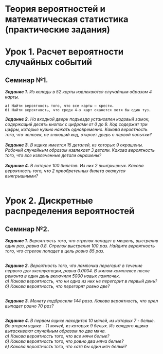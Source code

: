 # Теория вероятностей и математическая статистика (практические задания)
# Урок 1. Расчет вероятности случайных событий
## Семинар №1.
***Задание 1.*** *Из колоды в 52 карты извлекаются случайным образом 4 карты.*<br>
```
a) Найти вероятность того, что все карты – крести.
б) Найти вероятность, что среди 4-х карт окажется хотя бы один туз.
```

***Задание 2.*** *На входной двери подъезда установлен кодовый замок, содержащий десять кнопок с цифрами от 0 до 9. Код содержит три цифры, которые нужно нажать одновременно. Какова вероятность того, что человек, не знающий код, откроет дверь с первой попытки?*<br><br>
***Задание 3.*** *В ящике имеется 15 деталей, из которых 9 окрашены. Рабочий случайным образом извлекает 3 детали. Какова вероятность того, что все извлеченные детали окрашены?*<br><br>
***Задание 4.*** *В лотерее 100 билетов. Из них 2 выигрышных. Какова вероятность того, что 2 приобретенных билета окажутся выигрышными?*<br><br>

# Урок 2. Дискретные распределения вероятностей
## Семинар №2.
***Задание 1.*** *Вероятность того, что стрелок попадет в мишень, выстрелив один раз, равна 0.8. Стрелок выстрелил 100 раз. Найдите вероятность того, что стрелок попадет в цель ровно 85 раз.*<br><br>

***Задание 2.*** *Вероятность того, что лампочка перегорит в течение первого дня эксплуатации, равна 0.0004. В жилом комплексе после ремонта в один день включили 5000 новых лампочек.<br>а) Какова вероятность, что ни одна из них не перегорит в первый день?<br>б) Какова вероятность, что перегорят ровно две?*<br><br>

***Задание 3.*** *Монету подбросили 144 раза. Какова вероятность, что орел выпадет ровно 70 раз?*<br><br>

***Задание 4.*** *В первом ящике находится 10 мячей, из которых 7 - белые. Во втором ящике - 11 мячей, из которых 9 белых. Из каждого ящика вытаскивают случайным образом по два мяча.<br>а) Какова вероятность того, что все мячи белые?<br>б) Какова вероятность того, что ровно два мяча белые?<br>в) Какова вероятность того, что хотя бы один мяч белый?*<br><br>